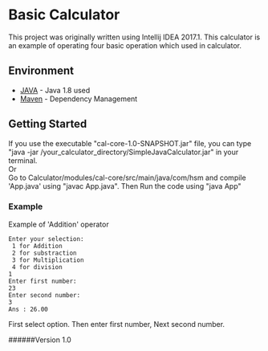 # Basic Calculator

This project was originally written using Intellij IDEA 2017.1. This calculator is an example of operating four basic operation which used in calculator.

## Environment

* [JAVA](http://www.oracle.com/technetwork/java/javase/downloads/jdk8-downloads-2133151.html) - Java 1.8 used
* [Maven](https://maven.apache.org/) - Dependency Management

## Getting Started

If you use the executable "cal-core-1.0-SNAPSHOT.jar" file, you can type "java -jar /your_calculator_directory/SimpleJavaCalculator.jar" in your terminal.
<br>
Or
<br>
Go to Calculator/modules/cal-core/src/main/java/com/hsm and compile 'App.java' using "javac App.java". Then Run the code using "java App"
### Example

Example of 'Addition' operator

```
Enter your selection: 
 1 for Addition 
 2 for substraction 
 3 for Multiplication 
 4 for division
1
Enter first number:
23
Enter second number:
3
Ans : 26.00
```
First select option.
Then enter first number,
Next second number.

######Version 1.0
